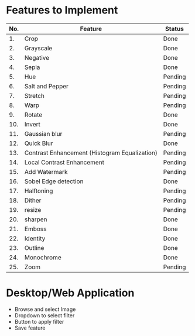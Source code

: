 # Features to Implement

|No. | Feature | Status |
|----|---------|--------|
|1.| Crop    | Done |
|2.| Grayscale | Done |
|3.| Negative | Done |
|4.| Sepia | Done |
|5.| Hue | Pending |
|6.| Salt and Pepper | Pending |
|7.| Stretch | Pending |
|8.| Warp | Pending |
|9.| Rotate | Done |
|10.| Invert | Done |
|11.| Gaussian blur | Pending |
|12.| Quick Blur | Done |
|13.| Contrast Enhancement (Histogram Equalization) | Pending |
|14.| Local Contrast Enhancement | Pending |
|15.| Add Watermark | Pending |
|16.| Sobel Edge detection | Done |
|17.| Halftoning | Pending |
|18.| Dither | Pending |
|19.| resize | Pending |
|20.| sharpen | Done |
|21.| Emboss | Done |
|22.| Identity | Done |
|23.| Outline | Done |
|24.| Monochrome | Done |
|25.| Zoom  | Pending |


# Desktop/Web Application

* Browse and select Image
* Dropdown to select filter
* Button to apply filter
* Save feature 



